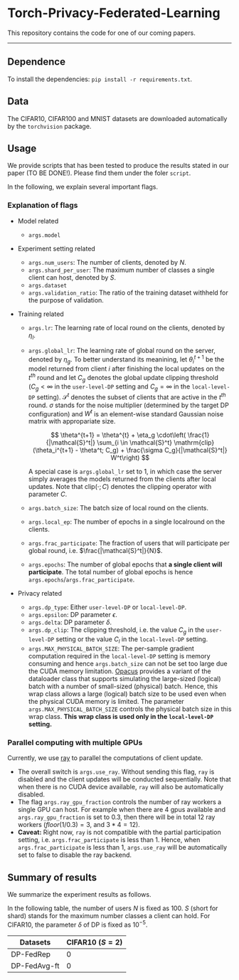 # Torch-Privacy-Federated-Learning

This repository contains the code for one of our coming papers.

---

## Dependence

To install the dependencies: `pip install -r requirements.txt`.

## Data

The CIFAR10, CIFAR100 and MNIST datasets are downloaded automatically by the `torchvision` package.

## Usage

We provide scripts that has been tested to produce the results stated in our paper (TO BE DONE!).
Please find them under the foler `script`.

In the following, we explain several important flags.

### Explanation of flags

- Model related

  - `args.model`
- Experiment setting related

  - `args.num_users`: The number of clients, denoted by $N$.
  - `args.shard_per_user`: The maximum number of classes a single client can host, denoted by $S$.
  - `args.dataset`
  - `args.validation_ratio`: The ratio of the training dataset withheld for the purpose of validation.
- Training related 

  - `args.lr`: The learning rate of local round on the clients, denoted by $\eta_l$.
  - `args.global_lr`: The learning rate of global round on the server, denoted by $\eta_g$. To better understand its meanining, let $\theta_i^{t+1}$ be the model returned from client $i$ after finishing the local updates on the $t^{th}$ round and let $C_g$ denotes the global update clipping threshold ($C_g<\infty$ in the `user-level-DP` setting and $C_g = \infty$ in the `local-level-DP` setting). $\mathcal{S}^t$ denotes the subset of clients that are active in the $t^{th}$ round. $\sigma$ stands for the noise multiplier (determined by the target DP configuration) and $W^t$ is an element-wise standard Gaussian noise matrix with appropariate size.

    $$
    \theta^{t+1} = \theta^{t} + \eta_g \cdot\left( \frac{1}{|\mathcal{S}^t|} \sum_{i \in \mathcal{S}^t} \mathrm{clip}(\theta_i^{t+1} - \theta^t; C_g) + \frac{\sigma C_g}{|\mathcal{S}^t|} W^t\right)
    $$

    A special case is `args.global_lr` set to 1, in which case the server simply averages the models returned from the clients after local updates. Note that $\mathrm{clip}(\cdot; C)$ denotes the clipping operator with parameter $C$.
  - `args.batch_size`: The batch size of local round on the clients. 
  - `args.local_ep`: The number of epochs in a single localround on the clients.
  - `args.frac_participate`: The fraction of users that will participate per global round, i.e. $\frac{|\mathcal{S}^t|}{N}$.
  - `args.epochs`: The number of global epochs that **a single client will participate**. The total number of global epochs is hence `args.epochs`/`args.frac_participate`.
- Privacy related

  - `args.dp_type`: Either `user-level-DP` or `local-level-DP`.
  - `args.epsilon`: DP parameter $\epsilon$.
  - `args.delta`: DP parameter $\delta$.
  - `args.dp_clip`: The clipping threshold, i.e. the value $C_g$ in the `user-level-DP` setting or the value $C_l$ in the `local-level-DP` setting.
  - `args.MAX_PHYSICAL_BATCH_SIZE`: The per-sample gradient computation required in the `local-level-DP` setting is memory consuming and hence  `args.batch_size` can not be set too large due the CUDA memory limitation. [Opacus](https://github.com/pytorch/opacus) provides a variant of the dataloader class that supports simulating the large-sized (logical) batch with a number of small-sized (physical) batch. Hence, this wrap class allows a large (logical) batch size to be used even when the physical CUDA memory is limited. The parameter `args.MAX_PHYSICAL_BATCH_SIZE` controls the physical batch size in this wrap class. **This wrap class is used only in the `local-level-DP` setting.**

### Parallel computing with multiple GPUs

Currently, we use [ray](https://github.com/ray-project/ray) to parallel the computations of client update.

- The overall switch is `args.use_ray`. Without sending this flag, `ray` is disabled and the client updates will be conducted sequentially. Note that when there is no CUDA device available, `ray` will also be automatically disabled.
- The flag `args.ray_gpu_fraction` controls the number of ray workers a single GPU can host. For example when there are 4 gpus available and `args.ray_gpu_fraction` is set to 0.3, then there will be in total 12 ray workers ($floor(1/0.3) = 3$, and $3 * 4 = 12$).
- **Caveat:** Right now, `ray` is not compatible with the partial participation setting, i.e. `args.frac_participate` is less than 1. Hence, when `args.frac_participate` is less than 1, `args.use_ray` will be automatically set to false to disable the ray backend.

## Summary of results

We summarize the experiment results as follows.

[](https://)In the following table, the number of users $N$ is fixed as 100. $S$ (short for shard) stands for the maximum number classes a client can hold.
For CIFAR10, the parameter $\delta$ of DP is fixed as $10^{-5}$.


| Datasets     | CIFAR10 ($S=2$) |
| -------------- | ----------------- |
| DP-FedRep    | 0               |
| DP-FedAvg-ft | 0               |

